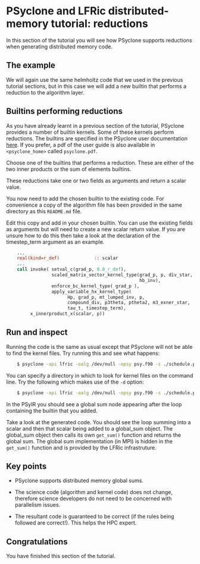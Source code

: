 # PSyclone and LFRic distributed-memory tutorial: reductions #

In this section of the tutorial you will see how PSyclone supports
reductions when generating distributed memory code.

## The example ##

We will again use the same helmholtz code that we used in the previous
tutorial sections, but in this case we will add a new builtin that performs a
reduction to the algorithm layer.

## Builtins performing reductions ##

As you have already learnt in a previous section of the tutorial,
PSyclone provides a number of builtin kernels. Some of these kernels
perform reductions. The builtins are specified in the PSyclone user
documentation
[here](https://psyclone.readthedocs.io/en/latest/dynamo0p3.html#built-ins). If
you prefer, a pdf of the user guide is also available in
`<psyclone_home>` called `psyclone.pdf`.

Choose one of the builtins that performs a reduction. These are either
of the two inner products or the sum of elements builtins.

These reductions take one or two fields as arguments and return a
scalar value.

You now need to add the chosen builtin to the existing code. For
convenience a copy of the algorithm file has been provided in the same
directory as this `README.md` file.

Edit this copy and add in your chosen builtin. You can use the
existing fields as arguments but will need to create a new scalar
return value. If you are unsure how to do this then take a look at the
declaration of the timestep_term argument as an example.

```fortran
    ...
    real(kind=r_def)             :: scalar
    ...
    call invoke( setval_c(grad_p, 0.0_r_def),                                &
                 scaled_matrix_vector_kernel_type(grad_p, p, div_star,       &
                                                  hb_inv),                   &
                 enforce_bc_kernel_type( grad_p ),                           &
                 apply_variable_hx_kernel_type(                              &
                       Hp, grad_p, mt_lumped_inv, p,                         &
                       compound_div, p3theta, ptheta2, m3_exner_star,        &
                       tau_t, timestep_term),                                &
		 x_innerproduct_x(scalar, p))
```

## Run and inspect

Running the code is the same as usual except that PSyclone will not
be able to find the kernel files. Try running this and see what
happens:

```bash
    $ psyclone -api lfric -oalg /dev/null -opsy psy.f90 -s ./schedule.py helmholtz_solver_alg_mod.x90
```

You can specify a directory in which to look for kernel files on the
command line. Try the following which makes use of the `-d` option:

```bash
    $ psyclone -api lfric -oalg /dev/null -opsy psy.f90 -s ./schedule.py -d ../code helmholtz_solver_alg_mod.x90
```

In the PSyIR you should see a global sum node appearing after the loop
containing the builtin that you added.

Take a look at the generated code. You should see the loop summing
into a scalar and then that scalar being added to a global_sum
object. The global_sum object then calls its own `get_sum()` function
and returns the global sum. The global sum implementation (in MPI) is
hidden in the `get_sum()` function and is provided by the LFRic
infrastruture.

## Key points

* PSyclone supports distributed memory global sums.

* The science code (algorithm and kernel code) does not change,
  therefore science developers do not need to be concerned with
  parallelism issues.

* The resultant code is guaranteed to be correct (if the rules being
  followed are correct!). This helps the HPC expert.

## Congratulations

You have finished this section of the tutorial.
